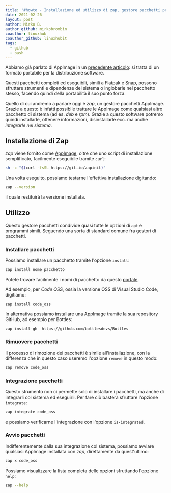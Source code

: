 ```yaml
---
title: '#howto - Installazione ed utilizzo di zap, gestore pacchetti per AppImage'
date: 2021-02-26
layout: post
author: Mirko B.
author_github: mirkobrombin
coauthor: linuxhub
coauthor_github: linuxhubit
tags:
  - github  
  - bash
---
```

Abbiamo già parlato di AppImage in un [precedente articolo](https://linuxhub.it/articles/howto-utilizzo-ed-installazione-di-appimage): si tratta di un formato portabile per la distribuzione software. 

Questi pacchetti completi ed eseguibili, simili a Flatpak e Snap, possono sfruttare strumenti e dipendenze del sistema o inglobarle nel pacchetto stesso, facendo quindi della portabilità il suo punto forza.

Quello di cui andremo a parlare oggi è *zap*, un gestore pacchetti AppImage. Grazie a questo è infatti possibile trattare le AppImage come qualsiasi altro pacchetto di sistema (ad es. *deb* e *rpm*). Grazie a questo software potremo quindi installarle, ottenere informazioni, disinstallarle ecc. ma anche *integrarle nel sistema*.

## Installazione di Zap
*zap* viene fornito come [AppImage](https://github.com/srevinsaju/zap/releases), oltre che uno script di installazione semplificato, facilmente eseguibile tramite `curl`:

```bash
sh -c "$(curl -fsSL https://git.io/zapinit)"
```

Una volta eseguito, possiamo testarne l'effettiva installazione digitando:

```bash
zap --version
```

il quale restituirà la versione installata.

## Utilizzo
Questo gestore pacchetti condivide quasi tutte le opzioni di `apt` e programmi simili. Seguendo una sorta di standard comune fra gestori di pacchetti.

### Installare pacchetti
Possiamo installare un pacchetto tramite l'opzione `install`:

```bash
zap install nome_pacchetto
```

Potete trovare facilmente i nomi di pacchetto da questo <a href="https://g.srevinsaju.me/get-appimage/p/1">portale</a>.

Ad esempio, per *Code OSS*, ossia la versione OSS di Visual Studio Code, digitiamo:

```bash
zap install code_oss
```

In alternativa possiamo installare una AppImage tramite la sua repository GitHub, ad esempio per Bottles:

```bash
zap install-gh  https://github.com/bottlesdevs/Bottles 
```

### Rimuovere pacchetti
Il processo di rimozione dei pacchetti è simile all'installazione, con la differenza che in questo caso useremo l'opzione `remove` in questo modo:

```bash
zap remove code_oss
```

### Integrazione pacchetti
Questo strumento non ci permette solo di installare i pacchetti, ma anche di integrarli col sistema ed eseguirli. Per fare ciò basterà sfruttare l'opzione `integrate`:

```bash
zap integrate code_oss
```

e possiamo verificarne l'integrazione con l'opzione `is-integrated`.

### Avvio pacchetti
Indifferentemente dalla sua integrazione col sistema, possiamo avviare qualsiasi AppImage installata con *zap*, direttamente da quest'ultimo:

```bash
zap x code_oss
```

Possiamo visualizzare la lista completa delle opzioni sfruttando l'opzione `help`:

```bash
zap --help
```


